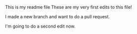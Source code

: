 This is my readme file
These are my very first edits to this file!

I made a new branch and want to do a pull request.

I'm going to do a second edit now.